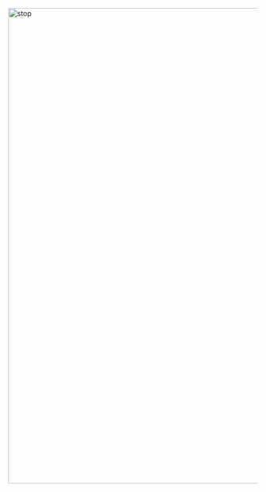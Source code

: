 <img width="960" alt="stop" src="https://github.com/ChamithDilshanTharuka/Stop-Watch/assets/137199818/d4542256-693b-4c8a-9242-ecd2492a16e6">

